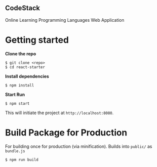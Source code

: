 ## CodeStack

Online Learning Programming Languages Web Application

# Getting started

**Clone the repo**

```
$ git clone <repo>
$ cd react-starter
```

**Install dependencies**

```
$ npm install
```

**Start Run**

```
$ npm start
```
This will initiate the project at `http://localhost:8080`.

# Build Package for Production

For building once for production (via minification).
Builds into `public/` as `bundle.js`

```
$ npm run build
```
